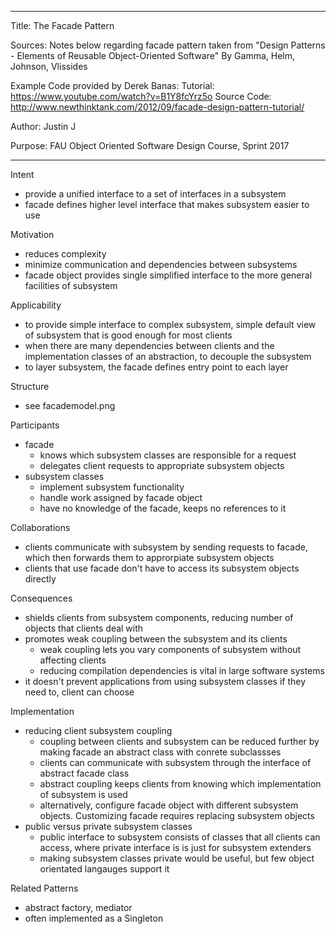 ----------------------------------------------------------------------------------------------------------------
Title: The Facade Pattern

Sources:
Notes below regarding facade pattern taken from "Design Patterns - Elements of Reusable Object-Oriented Software"
By Gamma, Helm, Johnson, Vlissides

Example Code provided by Derek Banas:
Tutorial: https://www.youtube.com/watch?v=B1Y8fcYrz5o
Source Code: http://www.newthinktank.com/2012/09/facade-design-pattern-tutorial/

Author: Justin J

Purpose: FAU Object Oriented Software Design Course, Sprint 2017

----------------------------------------------------------------------------------------------------------------

Intent
- provide a unified interface to a set of interfaces in a subsystem
- facade defines higher level interface that makes subsystem easier to use

Motivation
- reduces complexity
- minimize communication and dependencies between subsystems
- facade object provides single simplified interface to the more general facilities of subsystem

Applicability
- to provide simple interface to complex subsystem, simple default view of subsystem that is good enough for most clients
- when there are many dependencies between clients and the implementation classes of an abstraction, to decouple the subsystem
- to layer subsystem, the facade defines entry point to each layer
  
Structure
- see facademodel.png

Participants
- facade
	- knows which subsystem classes are responsible for a request
	- delegates client requests to appropriate subsystem objects
- subsystem classes
	- implement subsystem functionality
	- handle work assigned by facade object
	- have no knowledge of the facade, keeps no references to it

Collaborations
- clients communicate with subsystem by sending requests to facade, which then forwards them to approrpiate subsystem objects
- clients that use facade don't have to access its subsystem objects directly

Consequences
- shields clients from subsystem components, reducing number of objects that clients deal with
- promotes weak coupling between the subsystem and its clients
	- weak coupling lets you vary components of subsystem without affecting clients
	- reducing compilation dependencies is vital in large software systems
- it doesn't prevent applications from using subsystem classes if they need to, client can choose
	  
Implementation
- reducing client subsystem coupling
	- coupling between clients and subsystem can be reduced further by making facade an abstract class with conrete subclassses
	- clients can communicate with subsystem through the interface of abstract facade class
	- abstract coupling keeps clients from knowing which implementation of subsystem is used
	- alternatively, configure facade object with different subsystem objects. Customizing facade requires replacing subsystem objects
- public versus private subsystem classes
	- public interface to subsystem consists of classes that all clients can access, where private interface is is just for
	  subsystem extenders
	- making subsystem classes private would be useful, but few object orientated langauges support it
 
Related Patterns
- abstract factory, mediator
- often implemented as a Singleton
 

          	